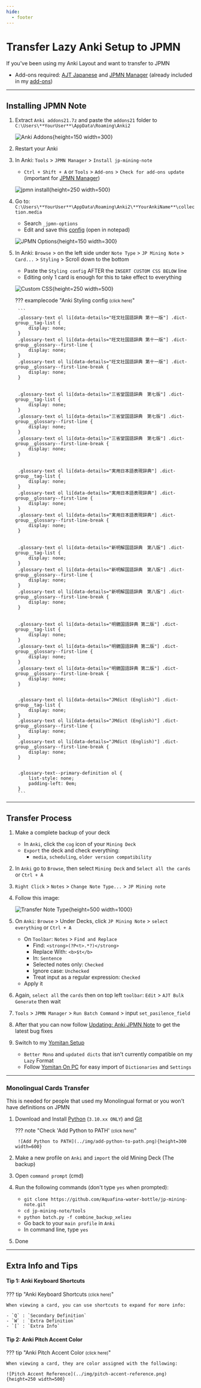 ```yaml
---
hide:
  - footer
---
```

# Transfer Lazy Anki Setup to JPMN

If you've been using my Anki Layout and want to transfer to JPMN

- Add-ons required: [AJT Japanese](https://aquafina-water-bottle.github.io/jp-mining-note/setupanki/#ajt-japanese) and [JPMN Manager](https://ankiweb.net/shared/info/1732829476) (already included in my [add-ons](https://drive.google.com/drive/folders/1qdElBZ_1CCjyVuKCrxHegtGYludG0HVw?usp=sharing))

---

## Installing JPMN Note

1. Extract `Anki addons21.7z` and paste the `addons21` folder to `C:\Users\**YourUser**\AppData\Roaming\Anki2`
    
    ![Anki Addons](../img/addons-directory.png){height=150 width=300}

2. Restart your Anki

3. In Anki: `Tools` > `JPMN Manager` > `Install jp-mining-note`
	- `Ctrl + Shift + A` or `Tools` > `Add-ons` > `Check for add-ons update` (important for [JPMN Manager](https://ankiweb.net/shared/info/1732829476))
        
    ![jpmn install](../img/jpmn-install.png){height=250 width=500}

4. Go to: `C:\Users\**YourUser**\AppData\Roaming\Anki2\**YourAnkiName**\collection.media`
    - Search `_jpmn-options`
    - Edit and save this [config](https://pastebin.com/TxbCVQgq) (open in notepad)

    ![JPMN Options](../img/jpmn-options.png){height=150 width=300}

5. In Anki: `Browse` > on the left side under `Note Type` > `JP Mining Note` > `Card...` > `Styling` > Scroll down to the bottom
	- Paste the `Styling config` AFTER the `INSERT CUSTOM CSS BELOW` line
    - Editing only 1 card is enough for this to take effect to everything


    ![Custom CSS](../img/custom-css.png){height=250 width=500}

    ??? examplecode "Anki Styling config <small>(click here)</small>"

        ```
        .glossary-text ol li[data-details="旺文社国語辞典 第十一版"] .dict-group__tag-list {
            display: none;
        }
        .glossary-text ol li[data-details="旺文社国語辞典 第十一版"] .dict-group__glossary--first-line {
            display: none;
        }
        .glossary-text ol li[data-details="旺文社国語辞典 第十一版"] .dict-group__glossary--first-line-break {
            display: none;
        }


        .glossary-text ol li[data-details="三省堂国語辞典　第七版"] .dict-group__tag-list {
            display: none;
        }
        .glossary-text ol li[data-details="三省堂国語辞典　第七版"] .dict-group__glossary--first-line {
            display: none;
        }
        .glossary-text ol li[data-details="三省堂国語辞典　第七版"] .dict-group__glossary--first-line-break {
            display: none;
        }


        .glossary-text ol li[data-details="実用日本語表現辞典"] .dict-group__tag-list {
            display: none;
        }
        .glossary-text ol li[data-details="実用日本語表現辞典"] .dict-group__glossary--first-line {
            display: none;
        }
        .glossary-text ol li[data-details="実用日本語表現辞典"] .dict-group__glossary--first-line-break {
            display: none;
        }


        .glossary-text ol li[data-details="新明解国語辞典　第八版"] .dict-group__tag-list {
            display: none;
        }
        .glossary-text ol li[data-details="新明解国語辞典　第八版"] .dict-group__glossary--first-line {
            display: none;
        }
        .glossary-text ol li[data-details="新明解国語辞典　第八版"] .dict-group__glossary--first-line-break {
            display: none;
        }


        .glossary-text ol li[data-details="明鏡国語辞典 第二版"] .dict-group__tag-list {
            display: none;
        }
        .glossary-text ol li[data-details="明鏡国語辞典 第二版"] .dict-group__glossary--first-line {
            display: none;
        }
        .glossary-text ol li[data-details="明鏡国語辞典 第二版"] .dict-group__glossary--first-line-break {
            display: none;
        }


        .glossary-text ol li[data-details="JMdict (English)"] .dict-group__tag-list {
            display: none;
        }
        .glossary-text ol li[data-details="JMdict (English)"] .dict-group__glossary--first-line {
            display: none;
        }
        .glossary-text ol li[data-details="JMdict (English)"] .dict-group__glossary--first-line-break {
            display: none;
        }


        .glossary-text--primary-definition ol {
            list-style: none;
            padding-left: 0em;
        }
        ```

---

## Transfer Process

1. Make a complete backup of your deck
    - In `Anki`, click the `cog` icon of your `Mining Deck`
    - `Export` the deck and check everything:
        - `media`, `scheduling`, `older version compatibility`

2. In `Anki` go to `Browse`, then select `Mining Deck` and `Select all the cards` or `Ctrl + A`

3. `Right Click` > `Notes` > `Change Note Type...` > `JP Mining note`

4. Follow this image:

    ![Transfer Note Type](../img/transfer-note-type.png){height=500 width=1000}

5. On `Anki`: `Browse` > Under Decks, click `JP Mining Note` > `select everything` or `Ctrl + A`
    - On `Toolbar`: `Notes` > `Find and Replace`
        - Find: `<strong>(?P<t>.*?)</strong>`
        - Replace With: `<b>$t</b>`
        - In: `Sentence`
        - Selected notes only: `Checked`
        - Ignore case: `Unchecked`
        - Treat input as a regular expression: `Checked`
    - Apply it

6. Again, `select all` the `cards` then on top left `toolbar`: `Edit` > `AJT Bulk Generate` then wait

7. `Tools` > `JPMN Manager` > `Run Batch Command` > input `set_pasilence_field`

8. After that you can now follow [Updating: Anki JPMN Note](https://xelieu.github.io/jp-lazy-guide/updatingAnkiJPMNNote/) to get the latest bug fixes

9. Switch to my [Yomitan Setup](https://drive.google.com/drive/folders/1s_PdQ9HWvpDFXkh_AGGzVgqrFBGhUsbI?usp=sharing)
    - `Better Mono` and `updated dicts` that isn't currently compatible on my `Lazy` Format
    - Follow [Yomitan On PC](https://xelieu.github.io/jp-lazy-guide/setupYomitanOnPC/) for easy import of `Dictionaries` and `Settings`

---

### Monolingual Cards Transfer

This is needed for people that used my Monolingual format or you won't have definitions on JPMN

1. Download and Install [Python](https://www.python.org/ftp/python/3.10.11/python-3.10.11-amd64.exe) (`3.10.xx ONLY`) and [Git](https://github.com/git-for-windows/git/releases/download/v2.40.1.windows.1/Git-2.40.1-64-bit.exe)

    ??? note "Check 'Add Python to PATH' <small>(click here)</small>"

        ![Add Python to PATH](../img/add-python-to-path.png){height=300 width=600}

2. Make a new profile on `Anki` and `import` the old Mining Deck (The backup)

3. Open `command prompt` (cmd)

4. Run the following commands (don't type `yes` when prompted):
    - `git clone https://github.com/Aquafina-water-bottle/jp-mining-note.git`
    - `cd jp-mining-note/tools`
    - `python batch.py -f combine_backup_xelieu`
    - Go back to your `main profile` in `Anki`
    - In command line, type `yes`

5. Done

---

## Extra Info and Tips

#### Tip 1: Anki Keyboard Shortcuts

??? tip "Anki Keyboard Shortcuts <small>(click here)</small>"

    When viewing a card, you can use shortcuts to expand for more info:

    - `Q` : `Secondary Definition`
    - `W` : `Extra Definition`
    - `[` : `Extra Info`

#### Tip 2: Anki Pitch Accent Color

??? tip "Anki Pitch Accent Color <small>(click here)</small>"

    When viewing a card, they are color assigned with the following:

    ![Pitch Accent Reference](../img/pitch-accent-reference.png){height=250 width=500}